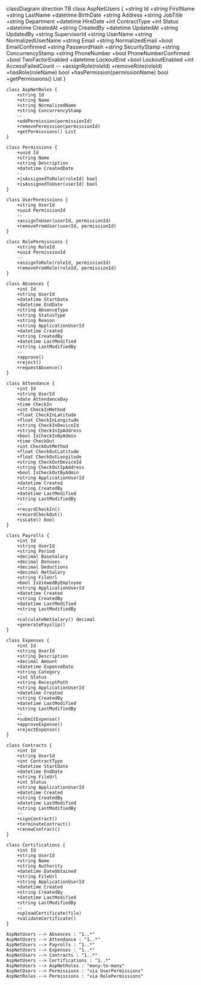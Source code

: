 classDiagram
direction TB
    class AspNetUsers {
	    +string Id
        +string FirstName
        +string LastName
        +datetime BirthDate
        +string Address
        +string JobTitle
        +string Department
        +datetime HireDate
        +int ContractType
        +int Status
        +datetime CreatedAt
        +string CreatedBy
        +datetime UpdatedAt
        +string UpdatedBy
        +string SupervisorId
        +string UserName
        +string NormalizedUserName
        +string Email
        +string NormalizedEmail
        +bool EmailConfirmed
        +string PasswordHash
        +string SecurityStamp
        +string ConcurrencyStamp
        +string PhoneNumber
        +bool PhoneNumberConfirmed
        +bool TwoFactorEnabled
        +datetime LockoutEnd
        +bool LockoutEnabled
        +int AccessFailedCount
	    --
	    +assignRole(roleId)
	    +removeRole(roleId)
	    +hasRole(roleName) bool
	    +hasPermission(permissionName) bool
	    +getPermissions() List
    }

    class AspNetRoles {
	    +string Id
        +string Name
        +string NormalizedName
        +string ConcurrencyStamp
	    --
	    +addPermission(permissionId)
	    +removePermission(permissionId)
	    +getPermissions() List
    }

    class Permissions {
	    +uuid Id
        +string Name
        +string Description
        +datetime CreatedDate
	    --
	    +isAssignedToRole(roleId) bool
	    +isAssignedToUser(userId) bool
    }

    class UserPermissions {
	    +string UserId
	    +uuid PermissionId
	    --
	    +assignToUser(userId, permissionId)
	    +removeFromUser(userId, permissionId)
    }

    class RolePermissions {
	    +string RoleId
	    +uuid PermissionId
	    --
	    +assignToRole(roleId, permissionId)
	    +removeFromRole(roleId, permissionId)
    }

    class Absences {
	    +int Id
        +string UserId
        +datetime StartDate
        +datetime EndDate
        +string AbsenceType
        +string StatusType
        +string Reason
        +string ApplicationUserId
        +datetime Created
        +string CreatedBy
        +datetime LastModified
        +string LastModifiedBy
	    --
	    +approve()
	    +reject()
	    +requestAbsence()
    }

    class Attendance {
	    +int Id
        +string UserId
        +date AttendanceDay
        +time CheckIn
        +int CheckInMethod
        +float CheckInLatitude
        +float CheckInLongitude
        +string CheckInDeviceId
        +string CheckInIpAddress
        +bool IsCheckInByAdmin
        +time CheckOut
        +int CheckOutMethod
        +float CheckOutLatitude
        +float CheckOutLongitude
        +string CheckOutDeviceId
        +string CheckOutIpAddress
        +bool IsCheckOutByAdmin
        +string ApplicationUserId
        +datetime Created
        +string CreatedBy
        +datetime LastModified
        +string LastModifiedBy
	    --
	    +recordCheckIn()
	    +recordCheckOut()
	    +isLate() bool
    }

    class Payrolls {
	    +int Id
        +string UserId
        +string Period
        +decimal BaseSalary
        +decimal Bonuses
        +decimal Deductions
        +decimal NetSalary
        +string FileUrl
        +bool IsViewedByEmployee
        +string ApplicationUserId
        +datetime Created
        +string CreatedBy
        +datetime LastModified
        +string LastModifiedBy
	    --
	    +calculateNetSalary() decimal
	    +generatePayslip()
    }

    class Expenses {
	    +int Id
        +string UserId
        +string Description
        +decimal Amount
        +datetime ExpenseDate
        +string Category
        +int Status
        +string ReceiptPath
        +string ApplicationUserId
        +datetime Created
        +string CreatedBy
        +datetime LastModified
        +string LastModifiedBy
	    --
	    +submitExpense()
	    +approveExpense()
	    +rejectExpense()
    }

    class Contracts {
	    +int Id
        +string UserId
        +int ContractType
        +datetime StartDate
        +datetime EndDate
        +string FileUrl
        +int Status
        +string ApplicationUserId
        +datetime Created
        +string CreatedBy
        +datetime LastModified
        +string LastModifiedBy
	    --
	    +signContract()
	    +terminateContract()
	    +renewContract()
    }

    class Certifications {
	    +int Id
        +string UserId
        +string Name
        +string Authority
        +datetime DateObtained
        +string FileUrl
        +string ApplicationUserId
        +datetime Created
        +string CreatedBy
        +datetime LastModified
        +string LastModifiedBy
	    --
	    +uploadCertificate(file)
	    +validateCertificate()
    }

    AspNetUsers --> Absences : "1..*"
    AspNetUsers --> Attendance : "1..*"
    AspNetUsers --> Payrolls : "1..*"
    AspNetUsers --> Expenses : "1..*"
    AspNetUsers --> Contracts : "1..*"
    AspNetUsers --> Certifications : "1..*"
    AspNetUsers --> AspNetRoles : "many-to-many"
    AspNetUsers --> Permissions : "via UserPermissions"
    AspNetRoles --> Permissions : "via RolePermissions"

